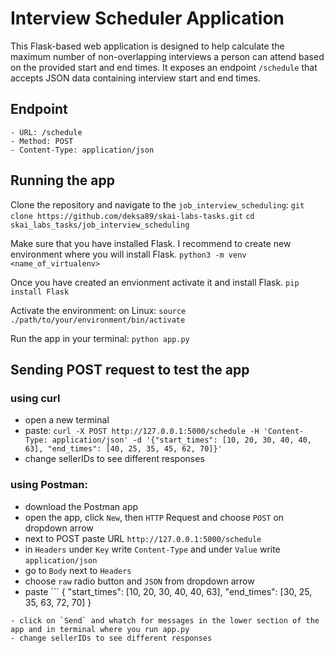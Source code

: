 # Interview Scheduler Application

This Flask-based web application is designed to help calculate the maximum number of non-overlapping interviews a person can attend based on the provided start and end times.
It exposes an endpoint `/schedule` that accepts JSON data containing interview start and end times.

## Endpoint
    - URL: /schedule
    - Method: POST
    - Content-Type: application/json


## Running the app
Clone the repository and navigate to the `job_interview_scheduling`:
``` git clone https://github.com/deksa89/skai-labs-tasks.git ```
``` cd skai_labs_tasks/job_interview_scheduling ```

Make sure that you have installed Flask. I recommend to create new environment where you will install Flask.
``` python3 -m venv <name_of_virtualenv> ```

Once you have created an envionment activate it and install Flask.
``` pip install Flask ```

Activate the environment:
on Linux: ``` source ./path/to/your/environment/bin/activate ```

Run the app in your terminal:
``` python app.py ```


## Sending POST request to test the app
### using curl
- open a new terminal
- paste: ``` curl -X POST http://127.0.0.1:5000/schedule -H 'Content-Type: application/json' -d '{"start_times": [10, 20, 30, 40, 40, 63], "end_times": [40, 25, 35, 45, 62, 70]}' ```
- change sellerIDs to see different responses


### using Postman:
- download the Postman app
- open the app, click `New`, then `HTTP` Request and choose `POST` on dropdown arrow
- next to POST paste URL ``` http://127.0.0.1:5000/schedule ```
- in `Headers` under `Key` write `Content-Type` and under `Value` write `application/json`
- go to `Body` next to `Headers`
- choose `raw` radio button and `JSON` from dropdown arrow
- paste ``` 
    {
        "start_times": [10, 20, 30, 40, 40, 63], 
        "end_times": [30, 25, 35, 63, 72, 70]
    }
 ```
- click on `Send` and whatch for messages in the lower section of the app and in terminal where you run app.py
- change sellerIDs to see different responses